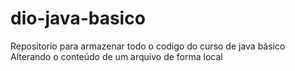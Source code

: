 # dio-java-basico
Repositorio para armazenar todo o codigo do curso de java básico
Alterando o conteúdo de um arquivo de forma local
